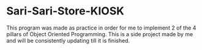 # Sari-Sari-Store-KIOSK
This program was made as practice in order for me to implement 2 of the 4 pillars of Object Oriented Programming. This is a side project made by me and will be consistently updating till it is finished.
